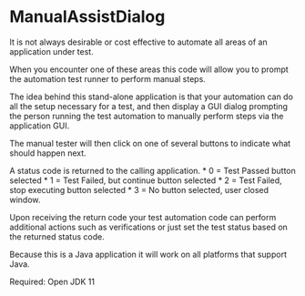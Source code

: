 # ManualAssistDialog

It is not always desirable or cost effective to automate all areas of an application under test. 

When you encounter one of these areas this code will allow you to prompt the automation test runner to perform manual steps.

The idea behind this stand-alone application is that your automation can do all the setup necessary for a test,
and then display a GUI dialog prompting the person running the test automation to manually perform steps via the application GUI.

The manual tester will then click on one of several buttons to indicate what should happen next.

A status code is returned to the calling application.
	     * 0 = Test Passed button selected
	     * 1 = Test Failed, but continue button selected
	     * 2 = Test Failed, stop executing button selected
	     * 3 = No button selected, user closed window.

Upon receiving the return code your test automation code can perform additional actions such as verifications or just set the test status based on the returned status code.

Because this is a Java application it will work on all platforms that support Java.

Required: Open JDK 11
